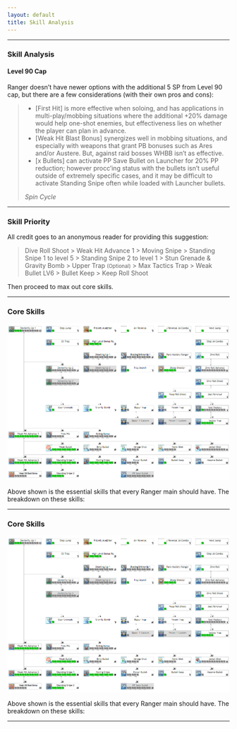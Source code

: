 ```yaml
---
layout: default
title: Skill Analysis
---
```

<hr>
<div class="row">
  <div class="col-sm-12">
    <h3 class="title">Skill Analysis</h3>
    <section>
    <h4>Level 90 Cap</h4>
            <p>Ranger doesn’t have newer options with the additional 5 SP from Level 90 cap, but there are a few considerations (with their own pros and cons):</p>
            <blockquote class="blockquote">
                <ul class="mb-0">
                    <li>[First Hit] is more effective when soloing, and has applications in multi-play/mobbing situations where the additional +20% damage would help one-shot enemies, but effectiveness lies on whether the player can plan in advance.</li>
                    <li>[Weak Hit Blast Bonus] synergizes well in mobbing situations, and especially with weapons that grant PB bonuses such as Ares and/or Austere. But, against raid bosses WHBB isn’t as effective.</li>
                    <li>[x Bullets] can activate PP Save Bullet on Launcher for 20% PP reduction; however procc’ing status with the bullets isn’t useful outside of extremely specific cases, and it may be difficult to activate Standing Snipe often while loaded with Launcher bullets.</li>
                </ul>
            <footer class="blockquote-footer text-center"><cite title="Source Title">Spin Cycle</cite></footer>
            </blockquote>
  <hr>
  </section>
  </div>
</div>
<div class="row">
  <div class="col-sm-12">
    <section>
    <h3>Skill Priority</h3>
            <p>All credit goes to an anonymous reader for providing this suggestion:</p>
            <blockquote class="blockquote text-center">
                <p class="mb-0">
                Dive Roll Shoot > Weak Hit Advance 1 > Moving Snipe > Standing Snipe 1 to level 5 > Standing Snipe 2 to level 1 > 
                Stun Grenade & Gravity Bomb > Upper Trap <small>(Optional)</small> > Max Tactics Trap > Weak Bullet LV6 > Bullet Keep > Keep Roll Shoot
                </p>
            </blockquote>
            <p>Then proceed to max out core skills.</p>
  <hr>
  </section>
  </div>
</div>
<div class="row">
  <div class="col-sm-12">
    <section>
    <h3>Core Skills</h3>
    <a href="https://tinyurl.com/CoreRA2019" target="_blank"><img src="assets/img/skilltree/coreskilltree.png" alt="ra skill tree with essentials"></a>
    <p>Above shown is the essential skills that every Ranger main should have. The breakdown on these skills:</p>
  <hr>
  </section>
  </div>
</div>
<div class="row">
  <div data-toggle="collapse" data-target="#ElementToExpandOnClick" class="panel-heading">
    <div class="col-sm-12">
        <section>
        <h3>Core Skills</h3>
        <a href="https://tinyurl.com/CoreRA2019" target="_blank"><img src="assets/img/skilltree/coreskilltree.png" alt="ra skill tree with essentials"></a>
        <p>Above shown is the essential skills that every Ranger main should have. The breakdown on these skills:</p>
    <hr>
    </section>
    </div>
  </div>
</div>